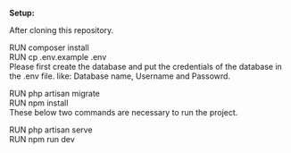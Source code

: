 **Setup:**

After cloning this repository.

RUN composer install  
RUN cp .env.example .env  
Please first create the database and put the credentials of the database in the .env file. like: Database name, Username and Passowrd.

RUN php artisan migrate  
RUN npm install  
These below two commands are necessary to run the project.

RUN php artisan serve  
RUN npm run dev  
